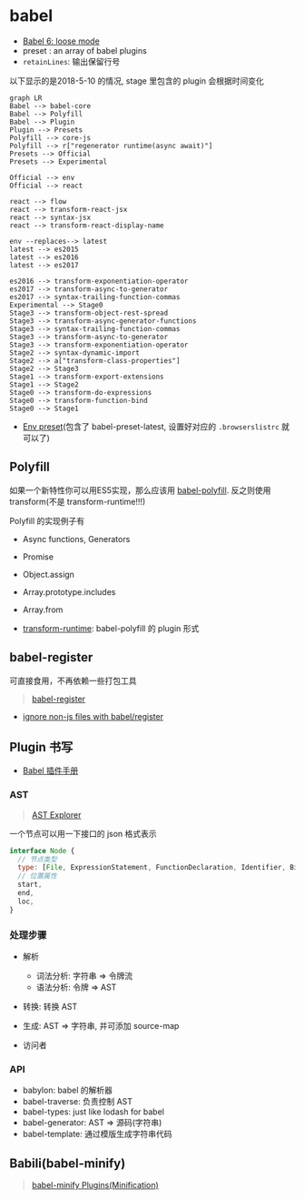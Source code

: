 # babel

* [Babel 6: loose mode](http://www.2ality.com/2015/12/babel6-loose-mode.html)
* preset : an array of babel plugins
* `retainLines`: 输出保留行号

以下显示的是2018-5-10 的情况, stage 里包含的 plugin 会根据时间变化

```mermaid
graph LR
Babel --> babel-core
Babel --> Polyfill
Babel --> Plugin
Plugin --> Presets
Polyfill --> core-js
Polyfill --> r["regenerator runtime(async await)"]
Presets --> Official
Presets --> Experimental

Official --> env
Official --> react

react --> flow
react --> transform-react-jsx
react --> syntax-jsx
react --> transform-react-display-name

env --replaces--> latest
latest --> es2015
latest --> es2016
latest --> es2017

es2016 --> transform-exponentiation-operator
es2017 --> transform-async-to-generator
es2017 --> syntax-trailing-function-commas
Experimental --> Stage0
Stage3 --> transform-object-rest-spread
Stage3 --> transform-async-generator-functions
Stage3 --> syntax-trailing-function-commas
Stage3 --> transform-async-to-generator
Stage3 --> transform-exponentiation-operator
Stage2 --> syntax-dynamic-import
Stage2 --> a["transform-class-properties"]
Stage2 --> Stage3
Stage1 --> transform-export-extensions
Stage1 --> Stage2
Stage0 --> transform-do-expressions
Stage0 --> transform-function-bind
Stage0 --> Stage1

```

* [Env preset](https://babeljs.io/docs/plugins/preset-env/)(包含了 babel-preset-latest, 设置好对应的 `.browserslistrc` 就可以了)

## Polyfill

如果一个新特性你可以用ES5实现，那么应该用 [babel-polyfill](http://babeljs.io/docs/usage/polyfill/). 反之则使用 transform(不是 transform-runtime!!!)

Polyfill 的实现例子有

* Async functions, Generators
* Promise
* Object.assign
* Array.prototype.includes
* Array.from

* [transform-runtime](http://babeljs.io/docs/plugins/transform-runtime): babel-polyfill 的 plugin 形式

## babel-register

可直接食用，不再依赖一些打包工具

> [babel-register](https://babeljs.io/docs/usage/babel-register/)

* [ignore non-js files with babel/register](https://stackoverflow.com/questions/33324435/how-to-ignore-non-js-files-with-babel-register)

## Plugin 书写

* [Babel 插件手册](https://github.com/thejameskyle/babel-handbook/blob/master/translations/zh-Hans/plugin-handbook.md)

### AST

> [AST Explorer](http://astexplorer.net/)

一个节点可以用一下接口的 json 格式表示

```javascript
interface Node {
  // 节点类型
  type: [File, ExpressionStatement, FunctionDeclaration, Identifier, BinaryExpression],
  // 位置属性
  start,
  end,
  loc,
}
```

### 处理步骤

* 解析
  * 词法分析: 字符串 => 令牌流
  * 语法分析: 令牌 => AST
* 转换: 转换 AST
* 生成: AST => 字符串, 并可添加 source-map

* 访问者

### API

* babylon: babel 的解析器
* babel-traverse: 负责控制 AST
* babel-types: just like lodash for babel
* babel-generator: AST => 源码(字符串)
* babel-template: 通过模版生成字符串代码

## Babili(babel-minify)

> [babel-minify Plugins(Minification)](http://babeljs.io/docs/plugins/#minification)